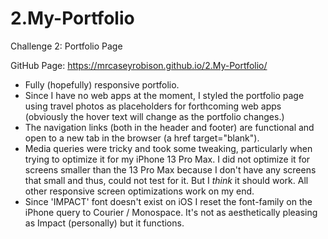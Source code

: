 # 2.My-Portfolio
Challenge 2: Portfolio Page 

GitHub Page: https://mrcaseyrobison.github.io/2.My-Portfolio/

+ Fully (hopefully) responsive portfolio. 
+ Since I have no web apps at the moment, I styled the portfolio page using travel photos as placeholders for forthcoming web apps (obviously the hover text will change as the portfolio changes.)
+ The navigation links (both in the header and footer) are functional and open to a new tab in the browser (a href target="blank").
+ Media queries were tricky and took some tweaking, particularly when trying to optimize it for my iPhone 13 Pro Max. I did not optimize it for screens smaller than the 13 Pro Max because I don't have any screens that small and thus, could not test for it. But I *think* it should work. All other responsive screen optimizations work on my end. 
+ Since 'IMPACT' font doesn't exist on iOS I reset the font-family on the iPhone query to Courier / Monospace. It's not as aesthetically pleasing as Impact (personally) but it functions. 
